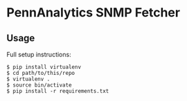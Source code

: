 PennAnalytics SNMP Fetcher
==========================

Usage
-----
Full setup instructions:

    $ pip install virtualenv
    $ cd path/to/this/repo
    $ virtualenv .
    $ source bin/activate
    $ pip install -r requirements.txt
